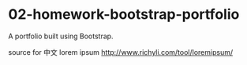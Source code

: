 # 02-homework-bootstrap-portfolio
A portfolio built using Bootstrap.  


source for 中文 lorem ipsum
http://www.richyli.com/tool/loremipsum/